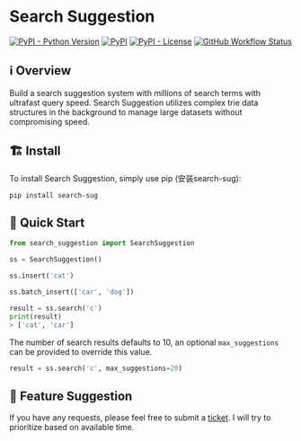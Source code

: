 # Search Suggestion

[![PyPI - Python Version](https://img.shields.io/pypi/pyversions/search-suggestion)](https://pypi.org/project/search-suggestion)
[![PyPI](https://img.shields.io/pypi/v/search-suggestion)](https://pypi.org/project/search-suggestion)
[![PyPI - License](https://img.shields.io/pypi/l/search-suggestion)](https://github.com/5tigerjelly/search-suggestion-python/blob/master/LICENSE)
[![GitHub Workflow Status](https://img.shields.io/github/workflow/status/5tigerjelly/search-suggestion-python/Python%20package)](https://github.com/5tigerjelly/search-suggestion-python/actions)

## ℹ️ Overview
Build a search suggestion system with millions of search terms with ultrafast query speed. Search Suggestion utilizes complex trie data structures in the background to manage large datasets without compromising speed.

## 🏗️ Install
To install Search Suggestion, simply use pip (安装search-sug):
```Shell
pip install search-sug
```

## 🏁 Quick Start 
```python
from search_suggestion import SearchSuggestion

ss = SearchSuggestion()

ss.insert('cat')

ss.batch_insert(['car', 'dog'])

result = ss.search('c')
print(result)
> ['cat', 'car']
```

The number of search results defaults to 10, an optional `max_suggestions` can be provided to override this value.
```python
result = ss.search('c', max_suggestions=20)
```

## 💭 Feature Suggestion
If you have any requests, please feel free to submit a [ticket](https://github.com/l402l/search-sug/issues/new). I will try to prioritize based on available time.